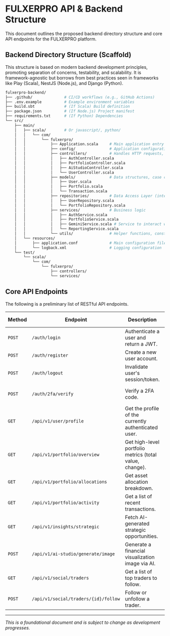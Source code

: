 # FULXERPRO API & Backend Structure

This document outlines the proposed backend directory structure and core API endpoints for the FULXERPRO platform.

## Backend Directory Structure (Scaffold)

This structure is based on modern backend development principles, promoting separation of concerns, testability, and scalability. It is framework-agnostic but borrows from best practices seen in frameworks like Play (Scala), NestJS (Node.js), and Django (Python).

```bash
fulxerpro-backend/
├── .github/              # CI/CD workflows (e.g., GitHub Actions)
├── .env.example          # Example environment variables
├── build.sbt             # (If Scala) Build definition
├── package.json          # (If Node.js) Project manifest
├── requirements.txt      # (If Python) Dependencies
└── src/
    ├── main/
    │   ├── scala/        # Or javascript/, python/
    │   │   └── com/
    │   │       └── fulxerpro/
    │   │           ├── Application.scala     # Main application entry point
    │   │           ├── config/               # Application configuration bindings
    │   │           ├── controllers/          # Handles HTTP requests, routes to services
    │   │           │   ├── AuthController.scala
    │   │           │   ├── PortfolioController.scala
    │   │           │   ├── AiStudioController.scala
    │   │           │   └── UserController.scala
    │   │           ├── models/               # Data structures, case classes, DTOs
    │   │           │   ├── User.scala
    │   │           │   ├── Portfolio.scala
    │   │           │   └── Transaction.scala
    │   │           ├── repositories/         # Data Access Layer (interacts with DB)
    │   │           │   ├── UserRepository.scala
    │   │           │   └── PortfolioRepository.scala
    │   │           ├── services/             # Business logic
    │   │           │   ├── AuthService.scala
    │   │           │   ├── PortfolioService.scala
    │   │           │   ├── GeminiService.scala # Service to interact with Google GenAI
    │   │           │   └── ReportingService.scala
    │   │           └── utils/                # Helper functions, constants
    │   └── resources/
    │       ├── application.conf              # Main configuration file
    │       └── logback.xml                   # Logging configuration
    └── test/
        └── scala/
            └── com/
                └── fulxerpro/
                    ├── controllers/
                    └── services/
```

## Core API Endpoints

The following is a preliminary list of RESTful API endpoints.

| Method | Endpoint                             | Description                                            | Auth Required |
|--------|--------------------------------------|--------------------------------------------------------|---------------|
| `POST` | `/auth/login`                        | Authenticate a user and return a JWT.                  | No            |
| `POST` | `/auth/register`                     | Create a new user account.                             | No            |
| `POST` | `/auth/logout`                       | Invalidate user's session/token.                       | Yes           |
| `POST` | `/auth/2fa/verify`                   | Verify a 2FA code.                                     | Yes (pre-auth)|
| `GET`  | `/api/v1/user/profile`               | Get the profile of the currently authenticated user.   | Yes           |
| `GET`  | `/api/v1/portfolio/overview`         | Get high-level portfolio metrics (total value, change).| Yes           |
| `GET`  | `/api/v1/portfolio/allocations`      | Get asset allocation breakdown.                        | Yes           |
| `GET`  | `/api/v1/portfolio/activity`         | Get a list of recent transactions.                     | Yes           |
| `GET`  | `/api/v1/insights/strategic`         | Fetch AI-generated strategic opportunities.            | Yes           |
| `POST` | `/api/v1/ai-studio/generate/image`   | Generate a financial visualization image via AI.       | Yes           |
| `GET`  | `/api/v1/social/traders`             | Get a list of top traders to follow.                   | Yes           |
| `POST` | `/api/v1/social/traders/{id}/follow` | Follow or unfollow a trader.                           | Yes           |

---
_This is a foundational document and is subject to change as development progresses._